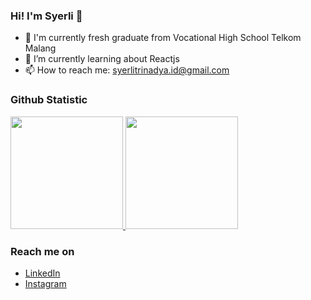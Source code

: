 ### Hi! I'm Syerli 👋

- 🔭 I'm currently fresh graduate from Vocational High School Telkom Malang
- 🌱 I’m currently learning about Reactjs
- 📫 How to reach me: syerlitrinadya.id@gmail.com

### Github Statistic
<p align="left">
<a href="https://github.com/Syerlinadya">
  <img height="180em" src="https://github-readme-stats-eight-theta.vercel.app/api?username=Syerlinadya&show_icons=true&theme=algolia&include_all_commits=true&count_private=true"/>
  <img height="180em" src="https://github-readme-stats-eight-theta.vercel.app/api/top-langs/?username=Syerlinadya&layout=compact&langs_count=8&theme=algolia"/>
</a>
</p>

### Reach me on
- <a href="https://www.linkedin.com/in/syerlitrinadya/">LinkedIn</a>
- <a href="https://instagram.com/sherlitrnd">Instagram</a>
